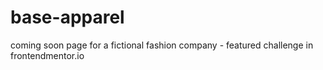 # base-apparel
coming soon page for a fictional fashion company - featured challenge in frontendmentor.io
